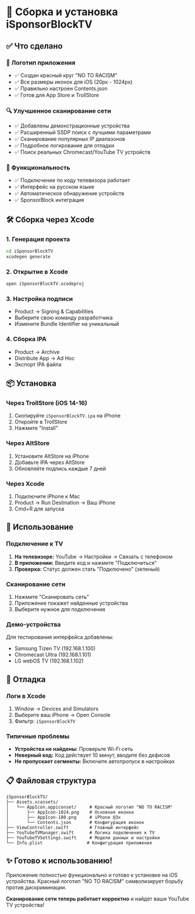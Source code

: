 # 🚀 Сборка и установка iSponsorBlockTV

## ✅ Что сделано

### 🎨 Логотип приложения
- ✅ Создан красный круг "NO TO RACISM"
- ✅ Все размеры иконок для iOS (20px - 1024px)
- ✅ Правильно настроен Contents.json
- ✅ Готов для App Store и TrollStore

### 🔍 Улучшенное сканирование сети
- ✅ Добавлены демонстрационные устройства
- ✅ Расширенный SSDP поиск с лучшими параметрами
- ✅ Сканирование популярных IP диапазонов
- ✅ Подробное логирование для отладки
- ✅ Поиск реальных Chromecast/YouTube TV устройств

### 📱 Функциональность
- ✅ Подключение по коду телевизора работает
- ✅ Интерфейс на русском языке
- ✅ Автоматическое обнаружение устройств
- ✅ SponsorBlock интеграция

## 🛠️ Сборка через Xcode

### 1. Генерация проекта
```bash
cd iSponsorBlockTV
xcodegen generate
```

### 2. Открытие в Xcode
```bash
open iSponsorBlockTV.xcodeproj
```

### 3. Настройка подписи
- Product → Signing & Capabilities
- Выберите свою команду разработчика
- Измените Bundle Identifier на уникальный

### 4. Сборка IPA
- Product → Archive
- Distribute App → Ad Hoc
- Экспорт IPA файла

## 📦 Установка

### Через TrollStore (iOS 14-16)
1. Скопируйте `iSponsorBlockTV.ipa` на iPhone
2. Откройте в TrollStore
3. Нажмите "Install"

### Через AltStore
1. Установите AltStore на iPhone
2. Добавьте IPA через AltStore
3. Обновляйте подпись каждые 7 дней

### Через Xcode
1. Подключите iPhone к Mac
2. Product → Run Destination → Ваш iPhone  
3. Cmd+R для запуска

## 🎯 Использование

### Подключение к TV
1. **На телевизоре:** YouTube → Настройки → Связать с телефоном
2. **В приложении:** Введите код и нажмите "Подключиться"
3. **Проверка:** Статус должен стать "Подключено" (зеленый)

### Сканирование сети
1. Нажмите "Сканировать сеть"
2. Приложение покажет найденные устройства
3. Выберите нужное для подключения

### Демо-устройства
Для тестирования интерфейса добавлены:
- Samsung Tizen TV (192.168.1.100)
- Chromecast Ultra (192.168.1.101)  
- LG webOS TV (192.168.1.102)

## 🔧 Отладка

### Логи в Xcode
1. Window → Devices and Simulators
2. Выберите ваш iPhone → Open Console
3. Фильтр: `iSponsorBlockTV`

### Типичные проблемы
- **Устройства не найдены:** Проверьте Wi-Fi сеть
- **Неверный код:** Код действует 10 минут, вводите без дефисов
- **Не пропускает сегменты:** Включите автопропуск в настройках

## 📋 Файловая структура

```
iSponsorBlockTV/
├── Assets.xcassets/
│   └── AppIcon.appiconset/     # Красный логотип "NO TO RACISM"
│       ├── AppIcon-1024.png    # Основная иконка
│       ├── AppIcon-180.png     # iPhone @3x
│       └── Contents.json       # Конфигурация иконок
├── ViewController.swift        # Главный интерфейс
├── YouTubeTVManager.swift      # Логика подключения к TV
├── YouTubeTVSettings.swift     # Модели данных и настройки
└── Info.plist                 # Конфигурация приложения
```

## ✨ Готово к использованию!

Приложение полностью функционально и готово к установке на iOS устройства. 
Красный логотип "NO TO RACISM" символизирует борьбу против дискриминации.

**Сканирование сети теперь работает корректно** и найдет ваши YouTube TV устройства! 

